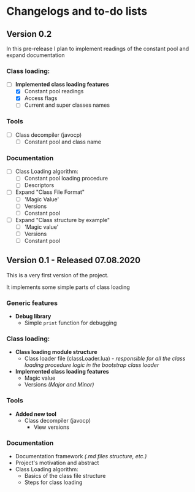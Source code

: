 # Changelogs and to-do lists
## Version 0.2
In this pre-release I plan to implement readings of the constant pool and expand documentation 
### Class loading:
- [ ] **Implemented class loading features**
  - [x] Constant pool readings
  - [x] Access flags
  - [ ] Current and super classes names
### Tools
- [ ] Class decompiler (javocp)
  - [ ] Constant pool and class name
### Documentation
- [ ] Class Loading algorithm:
  - [ ] Constant pool loading procedure
  - [ ] Descriptors
- [ ] Expand "Class File Format"
  - [ ] 'Magic Value'
  - [ ] Versions
  - [ ] Constant pool
- [ ] Expand "Class structure by example"
  - [ ] 'Magic value'
  - [ ] Versions
  - [ ] Constant pool

## Version 0.1 - Released 07.08.2020
This is a very first version of the project.

It implements some simple parts of class loading
### Generic features
- **Debug library**
  - Simple `print` function for debugging
### Class loading:
- **Class loading module structure**
  - Class loader file (classLoader.lua) - *responsible for all the class* *loading procedure logic in the bootstrap class loader*
- **Implemented class loading features**
  - Magic value
  - Versions *(Major and Minor)*
### Tools
- **Added new tool**
  - Class decompiler (javocp)
    - View versions
### Documentation
- Documentation framework *(.md files structure, etc.)*
- Project's motivation and abstract
- Class Loading algorithm:
  - Basics of the class file structure
  - Steps for class loading 